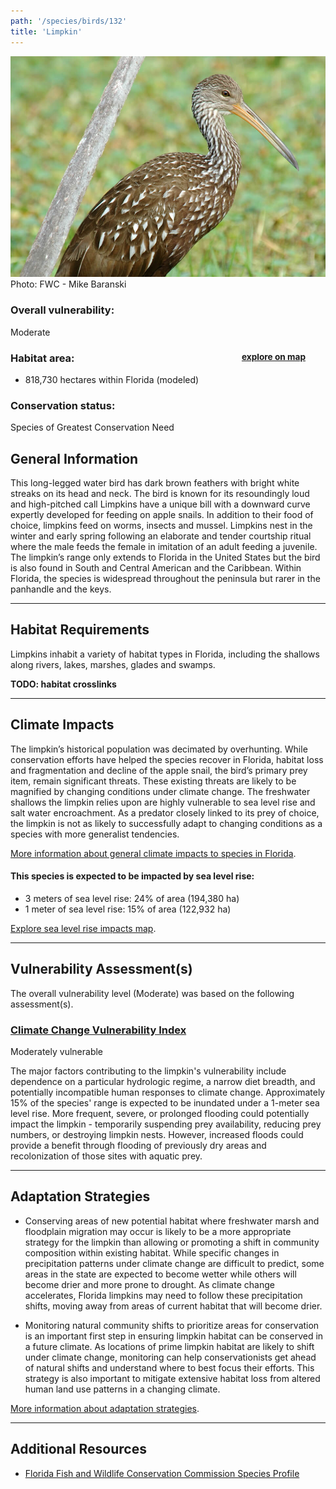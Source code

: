 ```yaml
---
path: '/species/birds/132'
title: 'Limpkin'
---
```


<content-header icon="waterbirds" title="Limpkin" subtitle="Aramus guarauna">
</content-header>

<div id="TopSection">

<div class="header-photo"><img src="132.jpg" alt="Photo for 132"/>
<figcaption>Photo: FWC - Mike Baranski</figcaption></div>

<div>

### Overall vulnerability:

<div class="vulnerability vulnerability-moderate">Moderate</div>

<h3>Habitat area: 
<a href="/species/birds/132/map" style="float:right;font-size:smaller;margin-right: 2rem;">
<fa-icon name="map"></fa-icon>
explore on map
</a>
</h3>

-   818,730 hectares within Florida (modeled)


### Conservation status:

Species of Greatest Conservation Need

</div>
</div>

## General Information

This long-legged water bird has dark brown feathers with bright white streaks on its head and neck.  The bird is known for its resoundingly loud and high-pitched call Limpkins have a unique bill with a downward curve expertly developed for feeding on apple snails.  In addition to their food of choice, limpkins feed on worms, insects and mussel.  Limpkins nest in the winter and early spring following an elaborate and tender courtship ritual where the male feeds the female in imitation of an adult feeding a juvenile.  The limpkin’s range only extends to Florida in the United States but the bird is also found in South and Central American and the Caribbean.  Within Florida, the species is widespread throughout the peninsula but rarer in the panhandle and the keys.

<hr />

## Habitat Requirements

Limpkins inhabit a variety of habitat types in Florida, including the shallows along rivers, lakes, marshes, glades and swamps.

**TODO: habitat crosslinks**

<hr />

## Climate Impacts

The limpkin’s historical population was decimated by overhunting.  While conservation efforts have helped the species recover in Florida, habitat loss and fragmentation and decline of the apple snail, the bird’s primary prey item, remain significant threats.  These existing threats are likely to be magnified by changing conditions under climate change.  The freshwater shallows the limpkin relies upon are highly vulnerable to sea level rise and salt water encroachment.  As a predator closely linked to its prey of choice, the limpkin is not as likely to successfully adapt to changing conditions as a species with more generalist tendencies.

[More information about general climate impacts to species in Florida](/impacts/species).


#### This species is expected to be impacted by sea level rise:

- 3 meters of sea level rise: 24% of area (194,380 ha)
- 1 meter of sea level rise: 15% of area (122,932 ha)

[Explore sea level rise impacts map](/species/birds/132/map).


<hr />

## Vulnerability Assessment(s)

The overall vulnerability level (Moderate) was based on the following assessment(s).
#### 
<div class="vulnerability-header">
<h3><a href="/impacts/vulnerability/ccvi">Climate Change Vulnerability Index</a></h3>
<div class="vulnerability vulnerability-moderate">Moderately vulnerable</div>
</div> 

The major factors contributing to the limpkin's vulnerability include dependence on a particular hydrologic regime, a narrow diet breadth, and potentially incompatible human responses to climate change.  Approximately 15% of the species' range is expected to be inundated under a 1-meter sea level rise.  More frequent, severe, or prolonged flooding could potentially impact the limpkin - temporarily suspending prey availability, reducing prey numbers, or destroying limpkin nests.  However, increased floods could provide a benefit through flooding of previously dry areas and recolonization of those sites with aquatic prey.


<hr />

## Adaptation Strategies

- Conserving areas of new potential habitat where freshwater marsh and floodplain migration may occur is likely to be a more appropriate strategy for the limpkin than allowing or promoting a shift in community composition within existing habitat.   While specific changes in precipitation patterns under climate change are difficult to predict, some areas in the state are expected to become wetter while others will become drier and more prone to drought.  As climate change accelerates, Florida limpkins may need to follow these precipitation shifts, moving away from areas of current habitat that will become drier.

- Monitoring natural community shifts to prioritize areas for conservation is an important first step in ensuring limpkin habitat can be conserved in a future climate.  As locations of prime limpkin habitat are likely to shift under climate change, monitoring can help conservationists get ahead of natural shifts and understand where to best focus their efforts.  This strategy is also important to mitigate extensive habitat loss from altered human land use patterns in a changing climate.

[More information about adaptation strategies](/strategies).

<hr />


## Additional Resources

- [Florida Fish and Wildlife Conservation Commission Species Profile](https://myfwc.com/wildlifehabitats/profiles/birds/waterbirds/limpkin/)
